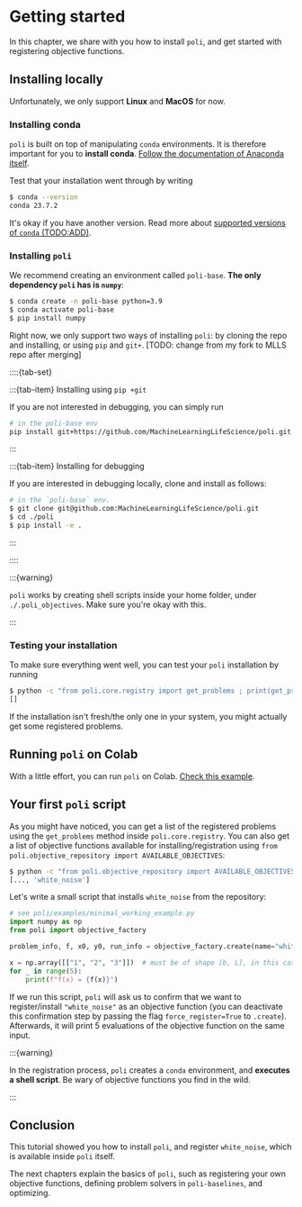 # Getting started

In this chapter, we share with you how to install `poli`, and get started with registering objective functions.

## Installing locally

Unfortunately, we only support **Linux** and **MacOS** for now.

### Installing conda

`poli` is built on top of manipulating `conda` environments. It is therefore important for you to **install conda**. [Follow the documentation of Anaconda itself](https://conda.io/projects/conda/en/latest/user-guide/install/index.html).

Test that your installation went through by writing

```bash
$ conda --version
conda 23.7.2
```

It's okay if you have another version. Read more about [supported versions of `conda` (TODO:ADD)]().

### Installing `poli`

We recommend creating an environment called `poli-base`. **The only dependency `poli` has is `numpy`**:

```bash
$ conda create -n poli-base python=3.9
$ conda activate poli-base
$ pip install numpy
```

Right now, we only support two ways of installing `poli`: by cloning the repo and installing, or using `pip` and `git+`. [TODO: change from my fork to MLLS repo after merging]

::::{tab-set}

:::{tab-item} Installing using `pip +git`

If you are not interested in debugging, you can simply run

```bash
# in the poli-base env
pip install git+https://github.com/MachineLearningLifeScience/poli.git
```

:::

:::{tab-item} Installing for debugging

If you are interested in debugging locally, clone and install as follows: 

```bash
# in the `poli-base` env.
$ git clone git@github.com:MachineLearningLifeScience/poli.git
$ cd ./poli
$ pip install -e .
```

:::

::::

:::{warning}

`poli` works by creating shell scripts inside your home folder, under `./.poli_objectives`. Make sure you're okay with this.

:::

### Testing your installation

To make sure everything went well, you can test your `poli` installation by running

```bash
$ python -c "from poli.core.registry import get_problems ; print(get_problems())"
[]
```

If the installation isn't fresh/the only one in your system, you might actually get some registered problems.

## Running `poli` on Colab

With a little effort, you can run `poli` on Colab. [Check this example](https://colab.research.google.com/drive/1-IISCebWYfu0QhuCJ11wOag8aKOiPtls).


## Your first `poli` script

As you might have noticed, you can get a list of the registered problems using the `get_problems` method inside `poli.core.registry`. You can also get a list of objective functions available for installing/registration using `from poli.objective_repository import AVAILABLE_OBJECTIVES`:

```bash
$ python -c "from poli.objective_repository import AVAILABLE_OBJECTIVES ; print(AVAILABLE_OBJECTIVES)"
[..., 'white_noise']
```

Let's write a small script that installs `white_noise` from the repository:

```python
# see poli/examples/minimal_working_example.py
import numpy as np
from poli import objective_factory

problem_info, f, x0, y0, run_info = objective_factory.create(name="white_noise")

x = np.array([["1", "2", "3"]])  # must be of shape [b, L], in this case [1, 3].
for _ in range(5):
    print(f"f(x) = {f(x)}")
```

If we run this script, `poli` will ask us to confirm that we want to register/install `"white_noise"` as an objective function (you can deactivate this confirmation step by passing the flag `force_register=True` to `.create`). Afterwards, it will print 5 evaluations of the objective function on the same input.

:::{warning}

In the registration process, `poli` creates a `conda` environment, and **executes a shell script**. Be wary of objective functions you find in the wild.

:::

## Conclusion

This tutorial showed you how to install `poli`, and register `white_noise`, which is available inside `poli` itself.

The next chapters explain the basics of `poli`, such as registering your own objective functions, defining problem solvers in `poli-baselines`, and optimizing.
